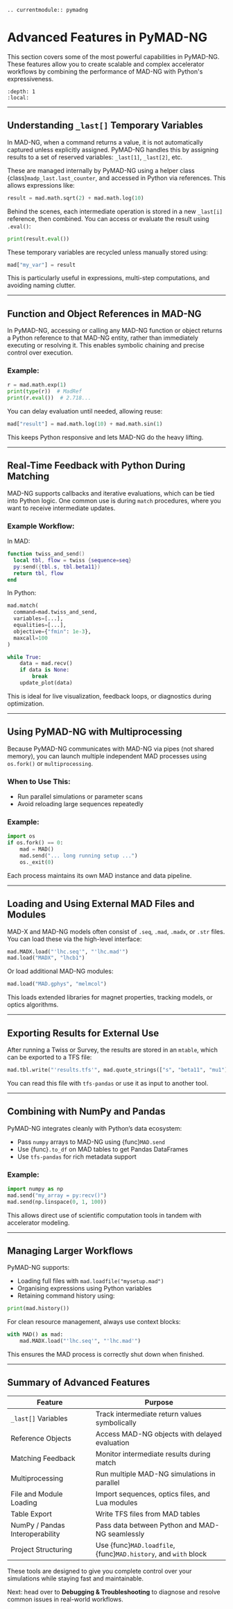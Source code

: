 ```{eval-rst}
.. currentmodule:: pymadng
```

# Advanced Features in PyMAD-NG

This section covers some of the most powerful capabilities in PyMAD-NG. These features allow you to create scalable and complex accelerator workflows by combining the performance of MAD-NG with Python's expressiveness.

```{contents}
:depth: 1
:local:
```

---

## Understanding `_last[]` Temporary Variables

In MAD-NG, when a command returns a value, it is not automatically captured unless explicitly assigned. PyMAD-NG handles this by assigning results to a set of reserved variables: `_last[1]`, `_last[2]`, etc.

These are managed internally by PyMAD-NG using a helper class {class}`madp_last.last_counter`, and accessed in Python via references. This allows expressions like:

```python
result = mad.math.sqrt(2) + mad.math.log(10)
```

Behind the scenes, each intermediate operation is stored in a new `_last[i]` reference, then combined. You can access or evaluate the result using `.eval()`:

```python
print(result.eval())
```

These temporary variables are recycled unless manually stored using:

```python
mad["my_var"] = result
```

This is particularly useful in expressions, multi-step computations, and avoiding naming clutter.

---

## Function and Object References in MAD-NG

In PyMAD-NG, accessing or calling any MAD-NG function or object returns a Python reference to that MAD-NG entity, rather than immediately executing or resolving it. This enables symbolic chaining and precise control over execution.

### Example:
```python
r = mad.math.exp(1)
print(type(r))  # MadRef
print(r.eval())  # 2.718...
```

You can delay evaluation until needed, allowing reuse:
```python
mad["result"] = mad.math.log(10) + mad.math.sin(1)
```

This keeps Python responsive and lets MAD-NG do the heavy lifting.

---

## Real-Time Feedback with Python During Matching

MAD-NG supports callbacks and iterative evaluations, which can be tied into Python logic. One common use is during `match` procedures, where you want to receive intermediate updates.

### Example Workflow:
In MAD:
```lua
function twiss_and_send()
  local tbl, flow = twiss {sequence=seq}
  py:send({tbl.s, tbl.beta11})
  return tbl, flow
end
```

In Python:
```python
mad.match(
  command=mad.twiss_and_send,
  variables=[...],
  equalities=[...],
  objective={"fmin": 1e-3},
  maxcall=100
)

while True:
    data = mad.recv()
    if data is None:
        break
    update_plot(data)
```

This is ideal for live visualization, feedback loops, or diagnostics during optimization.

---

## Using PyMAD-NG with Multiprocessing

Because PyMAD-NG communicates with MAD-NG via pipes (not shared memory), you can launch multiple independent MAD processes using `os.fork()` or `multiprocessing`.

### When to Use This:
- Run parallel simulations or parameter scans
- Avoid reloading large sequences repeatedly

### Example:
```python
import os
if os.fork() == 0:
    mad = MAD()
    mad.send("... long running setup ...")
    os._exit(0)
```

Each process maintains its own MAD instance and data pipeline.

---

## Loading and Using External MAD Files and Modules

MAD-X and MAD-NG models often consist of `.seq`, `.mad`, `.madx`, or `.str` files. You can load these via the high-level interface:

```python
mad.MADX.load("'lhc.seq'", "'lhc.mad'")
mad.load("MADX", "lhcb1")
```

Or load additional MAD-NG modules:
```python
mad.load("MAD.gphys", "melmcol")
```

This loads extended libraries for magnet properties, tracking models, or optics algorithms.

---

## Exporting Results for External Use

After running a Twiss or Survey, the results are stored in an `mtable`, which can be exported to a TFS file:

```python
mad.tbl.write("'results.tfs'", mad.quote_strings(["s", "beta11", "mu1"]))
```

You can read this file with `tfs-pandas` or use it as input to another tool.

---

## Combining with NumPy and Pandas

PyMAD-NG integrates cleanly with Python’s data ecosystem:

- Pass `numpy` arrays to MAD-NG using {func}`MAD.send`
- Use {func}`.to_df` on MAD tables to get Pandas DataFrames
- Use `tfs-pandas` for rich metadata support

### Example:
```python
import numpy as np
mad.send("my_array = py:recv()")
mad.send(np.linspace(0, 1, 100))
```

This allows direct use of scientific computation tools in tandem with accelerator modeling.

---

## Managing Larger Workflows

PyMAD-NG supports:
- Loading full files with `mad.loadfile("mysetup.mad")`
- Organising expressions using Python variables
- Retaining command history using:

```python
print(mad.history())
```

For clean resource management, always use context blocks:
```python
with MAD() as mad:
    mad.MADX.load("'lhc.seq'", "'lhc.mad'")
```

This ensures the MAD process is correctly shut down when finished.

---

## Summary of Advanced Features

| Feature                         | Purpose                                          |
|---------------------------------|--------------------------------------------------|
| `_last[]` Variables             | Track intermediate return values symbolically    |
| Reference Objects               | Access MAD-NG objects with delayed evaluation    |
| Matching Feedback               | Monitor intermediate results during match        |
| Multiprocessing                 | Run multiple MAD-NG simulations in parallel      |
| File and Module Loading         | Import sequences, optics files, and Lua modules  |
| Table Export                    | Write TFS files from MAD tables                  |
| NumPy / Pandas Interoperability  | Pass data between Python and MAD-NG seamlessly   |
| Project Structuring             | Use {func}`MAD.loadfile`, {func}`MAD.history`, and `with` block  |

These tools are designed to give you complete control over your simulations while staying fast and maintainable.

Next: head over to **Debugging & Troubleshooting** to diagnose and resolve common issues in real-world workflows.
